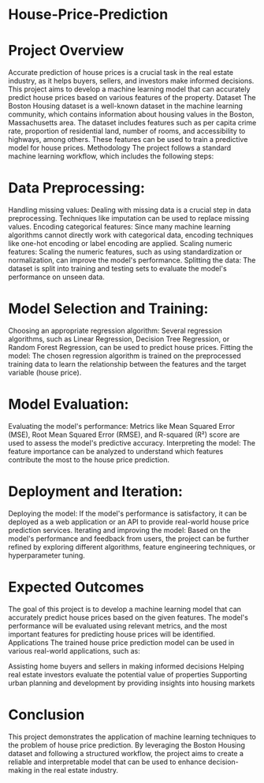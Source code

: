 # House-Price-Prediction

# Project Overview
Accurate prediction of house prices is a crucial task in the real estate industry, as it helps buyers, sellers, and investors make informed decisions. This project aims to develop a machine learning model that can accurately predict house prices based on various features of the property.
Dataset
The Boston Housing dataset is a well-known dataset in the machine learning community, which contains information about housing values in the Boston, Massachusetts area. The dataset includes features such as per capita crime rate, proportion of residential land, number of rooms, and accessibility to highways, among others. These features can be used to train a predictive model for house prices.
Methodology
The project follows a standard machine learning workflow, which includes the following steps:

# Data Preprocessing:

Handling missing values: Dealing with missing data is a crucial step in data preprocessing. Techniques like imputation can be used to replace missing values.
Encoding categorical features: Since many machine learning algorithms cannot directly work with categorical data, encoding techniques like one-hot encoding or label encoding are applied.
Scaling numeric features: Scaling the numeric features, such as using standardization or normalization, can improve the model's performance.
Splitting the data: The dataset is split into training and testing sets to evaluate the model's performance on unseen data.


# Model Selection and Training:

Choosing an appropriate regression algorithm: Several regression algorithms, such as Linear Regression, Decision Tree Regression, or Random Forest Regression, can be used to predict house prices.
Fitting the model: The chosen regression algorithm is trained on the preprocessed training data to learn the relationship between the features and the target variable (house price).


# Model Evaluation:

Evaluating the model's performance: Metrics like Mean Squared Error (MSE), Root Mean Squared Error (RMSE), and R-squared (R²) score are used to assess the model's predictive accuracy.
Interpreting the model: The feature importance can be analyzed to understand which features contribute the most to the house price prediction.


# Deployment and Iteration:

Deploying the model: If the model's performance is satisfactory, it can be deployed as a web application or an API to provide real-world house price prediction services.
Iterating and improving the model: Based on the model's performance and feedback from users, the project can be further refined by exploring different algorithms, feature engineering techniques, or hyperparameter tuning.



# Expected Outcomes
The goal of this project is to develop a machine learning model that can accurately predict house prices based on the given features. The model's performance will be evaluated using relevant metrics, and the most important features for predicting house prices will be identified.
Applications
The trained house price prediction model can be used in various real-world applications, such as:

Assisting home buyers and sellers in making informed decisions
Helping real estate investors evaluate the potential value of properties
Supporting urban planning and development by providing insights into housing markets

# Conclusion
This project demonstrates the application of machine learning techniques to the problem of house price prediction. By leveraging the Boston Housing dataset and following a structured workflow, the project aims to create a reliable and interpretable model that can be used to enhance decision-making in the real estate industry.
